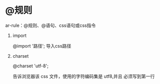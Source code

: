# @规则

ar-rule：@规则、@语句、css语句或css指令

1. import

    @import '路径';
    导入css路径

2. charset

    @charset 'utf-8';

    告诉浏览器该 css 文件，使用的字符编码集是 utf8,并且 必须写到第一行